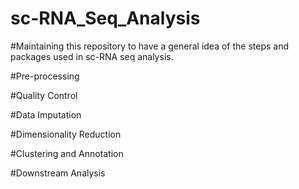 # sc-RNA_Seq_Analysis

#Maintaining this repository to have a general idea of the steps and packages used in sc-RNA seq analysis. 

#Pre-processing

#Quality Control

#Data Imputation 

#Dimensionality Reduction

#Clustering and Annotation

#Downstream Analysis


